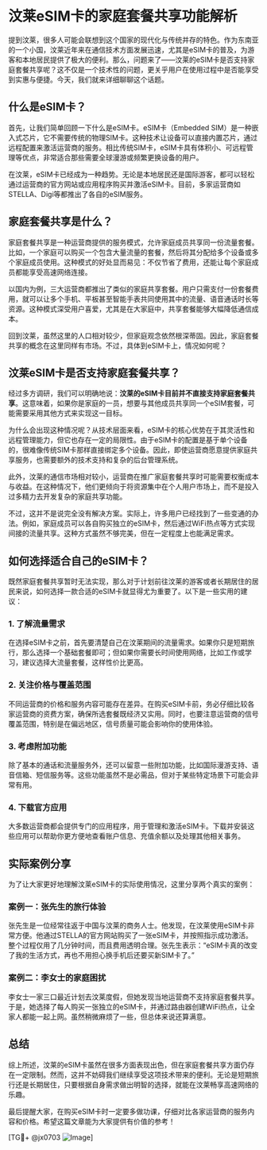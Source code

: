 # 汶莱eSIM卡的家庭套餐共享功能解析

提到汶莱，很多人可能会联想到这个国家的现代化与传统并存的特色。作为东南亚的一个小国，汶莱近年来在通信技术方面发展迅速，尤其是eSIM卡的普及，为游客和本地居民提供了极大的便利。那么，问题来了——汶莱的eSIM卡是否支持家庭套餐共享呢？这不仅是一个技术性的问题，更关乎用户在使用过程中是否能享受到实惠与便捷。今天，我们就来详细聊聊这个话题。

## 什么是eSIM卡？

首先，让我们简单回顾一下什么是eSIM卡。eSIM卡（Embedded SIM）是一种嵌入式芯片，它不需要传统的物理SIM卡。这种技术让设备可以直接内置芯片，通过远程配置来激活运营商的服务。相比传统SIM卡，eSIM卡具有体积小、可远程管理等优点，非常适合那些需要全球漫游或频繁更换设备的用户。

在汶莱，eSIM卡已经成为一种趋势。无论是本地居民还是国际游客，都可以轻松通过运营商的官方网站或应用程序购买并激活eSIM卡。目前，多家运营商如STELLA、Digi等都推出了各自的eSIM服务。

## 家庭套餐共享是什么？

家庭套餐共享是一种运营商提供的服务模式，允许家庭成员共享同一份流量套餐。比如，一个家庭可以购买一个包含大量流量的套餐，然后将其分配给多个设备或多个家庭成员使用。这种模式的好处显而易见：不仅节省了费用，还能让每个家庭成员都能享受高速网络连接。

以国内为例，三大运营商都推出了类似的家庭共享套餐。用户只需支付一份套餐费用，就可以让多个手机、平板甚至智能手表共同使用其中的流量、语音通话时长等资源。这种模式深受用户喜爱，尤其是在大家庭中，共享套餐能够大幅降低通信成本。

回到汶莱，虽然这里的人口相对较少，但家庭观念依然根深蒂固。因此，家庭套餐共享的概念在这里同样有市场。不过，具体到eSIM卡上，情况如何呢？

## 汶莱eSIM卡是否支持家庭套餐共享？

经过多方调研，我们可以明确地说：**汶莱的eSIM卡目前并不直接支持家庭套餐共享**。这意味着，如果你是家庭的一员，想要与其他成员共享同一个eSIM套餐，可能需要采用其他方式来实现这一目标。

为什么会出现这种情况呢？从技术层面来看，eSIM卡的核心优势在于其灵活性和远程管理能力，但它也存在一定的局限性。由于eSIM卡的配置是基于单个设备的，很难像传统SIM卡那样直接绑定多个设备。因此，即使运营商愿意提供家庭共享服务，也需要额外的技术支持和复杂的后台管理系统。

此外，汶莱的通信市场相对较小，运营商在推广家庭套餐共享时可能需要权衡成本与收益。在这种情况下，他们更倾向于将资源集中在个人用户市场上，而不是投入过多精力去开发复杂的家庭共享功能。

不过，这并不是说完全没有解决方案。实际上，许多用户已经找到了一些变通的办法。例如，家庭成员可以各自购买独立的eSIM卡，然后通过WiFi热点等方式实现间接的流量共享。这种方式虽然不够完美，但在一定程度上也能满足需求。

## 如何选择适合自己的eSIM卡？

既然家庭套餐共享暂时无法实现，那么对于计划前往汶莱的游客或者长期居住的居民来说，如何选择一款合适的eSIM卡就显得尤为重要了。以下是一些实用的建议：

### 1. **了解流量需求**
   在选择eSIM卡之前，首先要清楚自己在汶莱期间的流量需求。如果你只是短期旅行，那么选择一个基础套餐即可；但如果你需要长时间使用网络，比如工作或学习，建议选择大流量套餐，这样性价比更高。

### 2. **关注价格与覆盖范围**
   不同运营商的价格和服务内容可能存在差异。在购买eSIM卡前，务必仔细比较各家运营商的资费方案，确保所选套餐既经济又实用。同时，也要注意运营商的信号覆盖范围，特别是在偏远地区，信号质量可能会影响你的使用体验。

### 3. **考虑附加功能**
   除了基本的通话和流量服务外，还可以留意一些附加功能，比如国际漫游支持、语音信箱、短信服务等。这些功能虽然不是必需品，但对于某些特定场景下可能会非常有用。

### 4. **下载官方应用**
   大多数运营商都会提供专门的应用程序，用于管理和激活eSIM卡。下载并安装这些应用可以帮助你更方便地查看账户信息、充值余额以及处理其他相关事务。

## 实际案例分享

为了让大家更好地理解汶莱eSIM卡的实际使用情况，这里分享两个真实的案例：

### 案例一：张先生的旅行体验
张先生是一位经常往返于中国与汶莱的商务人士。他发现，在汶莱使用eSIM卡非常方便。他通过STELLA的官方网站购买了一张eSIM卡，并按照指示成功激活。整个过程仅用了几分钟时间，而且费用透明合理。张先生表示：“eSIM卡真的改变了我的生活方式，再也不用担心换手机后还要买新SIM卡了。”

### 案例二：李女士的家庭困扰
李女士一家三口最近计划去汶莱度假，但她发现当地运营商不支持家庭套餐共享。于是，她选择了每人购买一张独立的eSIM卡，并通过路由器创建WiFi热点，让全家人都能一起上网。虽然稍微麻烦了一些，但总体来说还算满意。

## 总结

综上所述，汶莱的eSIM卡虽然在很多方面表现出色，但在家庭套餐共享方面仍存在一定限制。然而，这并不妨碍我们继续享受这项技术带来的便利。无论是短期旅行还是长期居住，只要根据自身需求做出明智的选择，就能在汶莱畅享高速网络的乐趣。

最后提醒大家，在购买eSIM卡时一定要多做功课，仔细对比各家运营商的服务内容和价格。希望这篇文章能为大家提供有价值的参考！

[TG💪+ @jx0703 ![Image](https://github.com/user-attachments/assets/dbca1d08-cadb-493c-b0ec-ad6f7a83f270)]